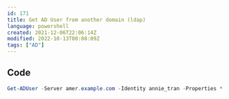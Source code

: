 ```yaml
---
id: 171
title: Get AD User from another domain (ldap)
language: powershell
created: 2021-12-06T22:06:14Z
modified: 2022-10-13T00:08:09Z
tags: ["AD"]
---
```


## Code

```powershell
Get-ADUser -Server amer.example.com -Identity annie_tran -Properties *
```

<!-- end -->

